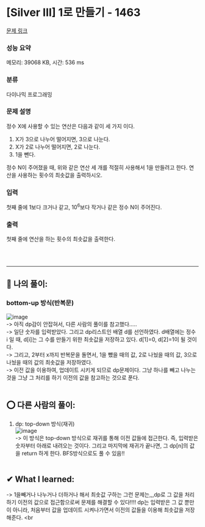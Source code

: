 # [Silver III] 1로 만들기 - 1463 

[문제 링크](https://www.acmicpc.net/problem/1463) 

### 성능 요약

메모리: 39068 KB, 시간: 536 ms

### 분류

다이나믹 프로그래밍

### 문제 설명

<p>정수 X에 사용할 수 있는 연산은 다음과 같이 세 가지 이다.</p>

<ol>
	<li>X가 3으로 나누어 떨어지면, 3으로 나눈다.</li>
	<li>X가 2로 나누어 떨어지면, 2로 나눈다.</li>
	<li>1을 뺀다.</li>
</ol>

<p>정수 N이 주어졌을 때, 위와 같은 연산 세 개를 적절히 사용해서 1을 만들려고 한다. 연산을 사용하는 횟수의 최솟값을 출력하시오.</p>

### 입력 

 <p>첫째 줄에 1보다 크거나 같고, 10<sup>6</sup>보다 작거나 같은 정수 N이 주어진다.</p>

### 출력 

 <p>첫째 줄에 연산을 하는 횟수의 최솟값을 출력한다.</p> <br><br>
 
 <hr>
 
 ## 👑 나의 풀이: <br>
 ### bottom-up 방식(반복문) <br>
 ![image](https://user-images.githubusercontent.com/70849122/231634315-0419b0cf-8f8d-4a3b-a09c-e4795c6b7daa.png) <br>
 -> 아직 dp감이 안잡혀서, 다른 사람의 풀이를 참고했다..... <br>
 -> 일단 숫자를 입력받았다. 그리고 dp리스트인 배열 d를 선언하였다. d배열에는 정수 i 일 때, d[i]는 그 수를 만들기 위한 최솟값을 저장하고 있다. d[1]=0, d[2]=1이 될 것이다.<br>
 -> 그리고, 2부터 x까지 반복문을 돌면서, 1을 뺐을 때의 값, 2로 나눴을 때의 값, 3으로 나눴을 때의 값의 최솟값을 저장하였다. <br>
 -> 이전 값을 이용하여, 업데이트 시키게 되므로 dp문제이다. 그냥 하나를 빼고 나누는 것을 그냥 그 처리를 하기 이전의 값을 참고하는 것으로 푼다. <br><br>
 

 ## ⭕ 다른 사람의 풀이: <br> 
 1. dp: top-down 방식(재귀) <br>
 ![image](https://user-images.githubusercontent.com/70849122/231717060-bb60eca3-8d0d-44d3-9d3e-320ca58459ba.png)<br>
 -> 이 방식은 top-down 방식으로 재귀를 통해 이전 값들에 접근한다. 즉, 입력받은 숫자부터 아래로 내려오는 것이다. 그리고 마지막에 재귀가 끝나면, 그 dp[n]의 값을 return 하게 한다. BFS방식으로도 풀 수 있음!!<br><br>
 
 
 ## ✔ What I learned: <br>
 -> 1을빼거나 나누거나 더하거나 해서 최솟값 구하는 그런 문제는,,,dp로 그 값을 처리하기 이전의 값으로 접근함으로써 문제를 해결할 수 있다!!!! dp는 입력받은 그 값 뿐만이 아니라, 처음부터 값을 업데이트 시켜나가면서 이전의 값들을 이용해 최솟값을 저장해준다. <br<br>
